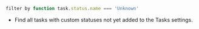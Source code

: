 <!-- placeholder to force blank line before included text -->


```javascript
filter by function task.status.name === 'Unknown'
```

- Find all tasks with custom statuses not yet added to the Tasks settings.


<!-- placeholder to force blank line after included text -->
